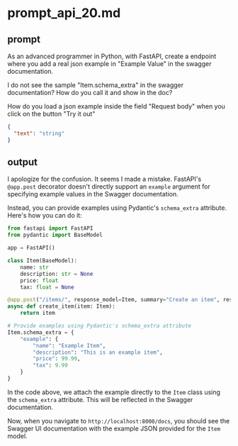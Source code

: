 # prompt_api_20.md

## prompt
As an advanced programmer in Python, with FastAPI, create a endpoint where you add a real json example in "Example Value" in the swagger documentation.


I do not see the sample "Item.schema_extra" in the swagger documentation? How do you call it and show in the doc?



How do you load a json example inside the field "Request body" when you click on the button "Try it out"
```json
{
  "text": "string"
}
```

## output

I apologize for the confusion. It seems I made a mistake. FastAPI's `@app.post` decorator doesn't directly support an `example` argument for specifying example values in the Swagger documentation.

Instead, you can provide examples using Pydantic's `schema_extra` attribute. Here's how you can do it:

```python
from fastapi import FastAPI
from pydantic import BaseModel

app = FastAPI()

class Item(BaseModel):
    name: str
    description: str = None
    price: float
    tax: float = None

@app.post("/items/", response_model=Item, summary="Create an item", response_description="The created item")
async def create_item(item: Item):
    return item

# Provide examples using Pydantic's schema_extra attribute
Item.schema_extra = {
    "example": {
        "name": "Example Item",
        "description": "This is an example item",
        "price": 99.99,
        "tax": 9.99
    }
}
```

In the code above, we attach the example directly to the `Item` class using the `schema_extra` attribute. This will be reflected in the Swagger documentation.

Now, when you navigate to `http://localhost:8000/docs`, you should see the Swagger UI documentation with the example JSON provided for the `Item` model.
